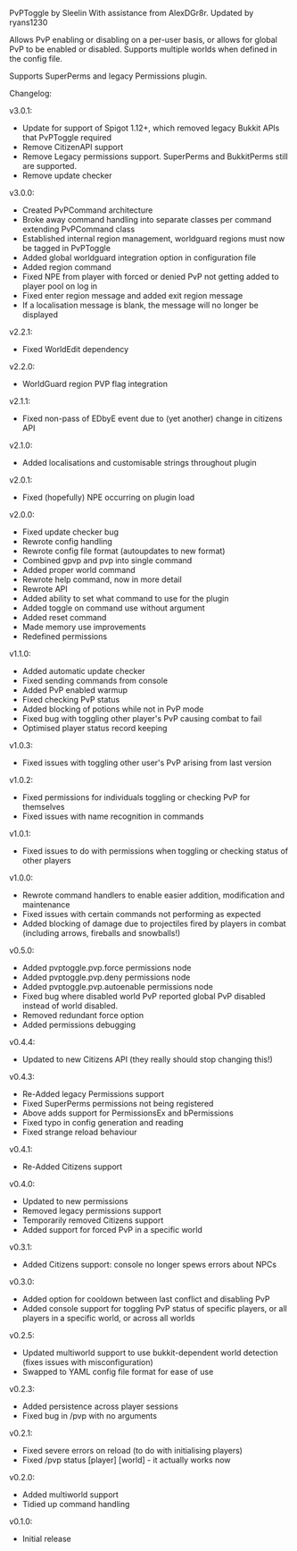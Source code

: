 PvPToggle by Sleelin
With assistance from AlexDGr8r.
Updated by ryans1230

Allows PvP enabling or disabling on a per-user basis, or allows for global PvP to be enabled or disabled.
Supports multiple worlds when defined in the config file.

Supports SuperPerms and legacy Permissions plugin.

Changelog:

v3.0.1:
- Update for support of Spigot 1.12+, which removed legacy Bukkit APIs that PvPToggle required
- Remove CitizenAPI support
- Remove Legacy permissions support. SuperPerms and BukkitPerms still are supported.
- Remove update checker

v3.0.0:
- Created PvPCommand architecture
- Broke away command handling into separate classes per command extending PvPCommand class
- Established internal region management, worldguard regions must now be tagged in PvPToggle
- Added global worldguard integration option in configuration file
- Added region command
- Fixed NPE from player with forced or denied PvP not getting added to player pool on log in
- Fixed enter region message and added exit region message
- If a localisation message is blank, the message will no longer be displayed 

v2.2.1:
- Fixed WorldEdit dependency

v2.2.0:
- WorldGuard region PVP flag integration

v2.1.1:
- Fixed non-pass of EDbyE event due to (yet another) change in citizens API  

v2.1.0:
- Added localisations and customisable strings throughout plugin

v2.0.1:
- Fixed (hopefully) NPE occurring on plugin load

v2.0.0:
- Fixed update checker bug
- Rewrote config handling
- Rewrote config file format (autoupdates to new format)
- Combined gpvp and pvp into single command
- Added proper world command 
- Rewrote help command, now in more detail
- Rewrote API
- Added ability to set what command to use for the plugin
- Added toggle on command use without argument
- Added reset command
- Made memory use improvements
- Redefined permissions

v1.1.0:
- Added automatic update checker
- Fixed sending commands from console
- Added PvP enabled warmup
- Fixed checking PvP status
- Added blocking of potions while not in PvP mode
- Fixed bug with toggling other player's PvP causing combat to fail
- Optimised player status record keeping

v1.0.3:
- Fixed issues with toggling other user's PvP arising from last version

v1.0.2:
- Fixed permissions for individuals toggling or checking PvP for themselves
- Fixed issues with name recognition in commands

v1.0.1:
- Fixed issues to do with permissions when toggling or checking status of other players

v1.0.0:
- Rewrote command handlers to enable easier addition, modification and maintenance
- Fixed issues with certain commands not performing as expected
- Added blocking of damage due to projectiles fired by players in combat (including arrows, fireballs and snowballs!)

v0.5.0:
- Added pvptoggle.pvp.force permissions node
- Added pvptoggle.pvp.deny permissions node
- Added pvptoggle.pvp.autoenable permissions node
- Fixed bug where disabled world PvP reported global PvP disabled instead of world disabled. 
- Removed redundant force option
- Added permissions debugging

v0.4.4:
- Updated to new Citizens API (they really should stop changing this!)

v0.4.3:
- Re-Added legacy Permissions support
- Fixed SuperPerms permissions not being registered
- Above adds support for PermissionsEx and bPermissions
- Fixed typo in config generation and reading
- Fixed strange reload behaviour

v0.4.1:
- Re-Added Citizens support

v0.4.0:
- Updated to new permissions
- Removed legacy permissions support
- Temporarily removed Citizens support
- Added support for forced PvP in a specific world

v0.3.1:
- Added Citizens support: console no longer spews errors about NPCs

v0.3.0:
- Added option for cooldown between last conflict and disabling PvP
- Added console support for toggling PvP status of specific players, or all players in a specific world, or across all worlds

v0.2.5:
- Updated multiworld support to use bukkit-dependent world detection (fixes issues with misconfiguration)
- Swapped to YAML config file format for ease of use 

v0.2.3:
- Added persistence across player sessions
- Fixed bug in /pvp with no arguments

v0.2.1:
- Fixed severe errors on reload (to do with initialising players)
- Fixed /pvp status [player] [world] - it actually works now

v0.2.0:
- Added multiworld support
- Tidied up command handling

v0.1.0:
- Initial release
